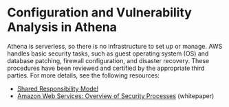 # Configuration and Vulnerability Analysis in Athena<a name="vulnerability-analysis-and-management"></a>

Athena is serverless, so there is no infrastructure to set up or manage\. AWS handles basic security tasks, such as guest operating system \(OS\) and database patching, firewall configuration, and disaster recovery\. These procedures have been reviewed and certified by the appropriate third parties\. For more details, see the following resources:
+  [Shared Responsibility Model](https://aws.amazon.com/compliance/shared-responsibility-model/) 
+ [Amazon Web Services: Overview of Security Processes](https://d0.awsstatic.com/whitepapers/Security/AWS_Security_Whitepaper.pdf) \(whitepaper\)
